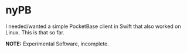 # nyPB
I needed/wanted a simple PocketBase client in Swift that also worked on Linux. This is that so far.

**NOTE:** Experimental Software, incomplete.
